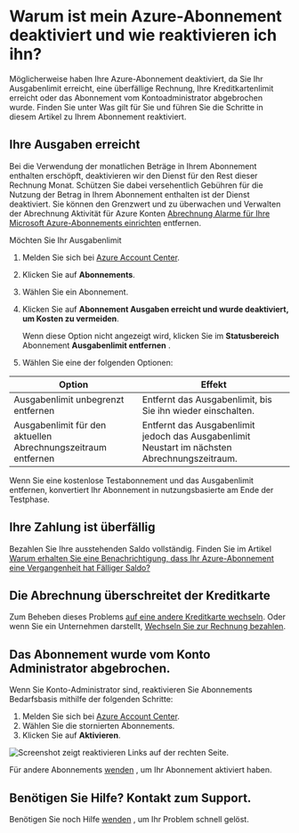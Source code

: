 <properties
    pageTitle="Reaktivieren Azure-Abonnement deaktiviert | Microsoft Azure"
    description="Beschreibt bei Azure-Abonnement deaktiviert möglicherweise und wieder aktivieren."
    keywords="Azure-Abonnement deaktiviert"
    services=""
    documentationCenter=""
    authors="genlin"
    manager="mbaldwin"
    editor=""
    tags="billing"
    />

<tags
    ms.service="billing"
    ms.workload="na"
    ms.tgt_pltfrm="na"
    ms.devlang="na"
    ms.topic="article"
    ms.date="10/04/2016"
    ms.author="genli"/>

# <a name="why-is-my-azure-subscription-disabled-and-how-do-i-reactivate-it"></a>Warum ist mein Azure-Abonnement deaktiviert und wie reaktivieren ich ihn?

Möglicherweise haben Ihre Azure-Abonnement deaktiviert, da Sie Ihr Ausgabenlimit erreicht, eine überfällige Rechnung, Ihre Kreditkartenlimit erreicht oder das Abonnement vom Kontoadministrator abgebrochen wurde. Finden Sie unter Was gilt für Sie und führen Sie die Schritte in diesem Artikel zu Ihrem Abonnement reaktiviert. 

## <a name="you-reached-your-spending-limit"></a>Ihre Ausgaben erreicht

Bei die Verwendung der monatlichen Beträge in Ihrem Abonnement enthalten erschöpft, deaktivieren wir den Dienst für den Rest dieser Rechnung Monat. Schützen Sie dabei versehentlich Gebühren für die Nutzung der Betrag in Ihrem Abonnement enthalten ist der Dienst deaktiviert. Sie können den Grenzwert und zu überwachen und Verwalten der Abrechnung Aktivität für Azure Konten [Abrechnung Alarme für Ihre Microsoft Azure-Abonnements einrichten](billing-set-up-alerts.md) entfernen.

Möchten Sie Ihr Ausgabenlimit

1. Melden Sie sich bei [Azure Account Center](https://account.windowsazure.com/Home/Index).

2. Klicken Sie auf **Abonnements**.

3. Wählen Sie ein Abonnement.

4. Klicken Sie auf **Abonnement Ausgaben erreicht und wurde deaktiviert, um Kosten zu vermeiden**.

    Wenn diese Option nicht angezeigt wird, klicken Sie im **Statusbereich** Abonnement **Ausgabenlimit entfernen** .

5. Wählen Sie eine der folgenden Optionen:

|Option|Effekt|
|------|------|
|Ausgabenlimit unbegrenzt entfernen|Entfernt das Ausgabenlimit, bis Sie ihn wieder einschalten.|
|Ausgabenlimit für den aktuellen Abrechnungszeitraum entfernen|Entfernt das Ausgabenlimit jedoch das Ausgabenlimit Neustart im nächsten Abrechnungszeitraum.|

Wenn Sie eine kostenlose Testabonnement und das Ausgabenlimit entfernen, konvertiert Ihr Abonnement in nutzungsbasierte am Ende der Testphase.

## <a name="your-bill-is-past-due"></a>Ihre Zahlung ist überfällig

Bezahlen Sie Ihre ausstehenden Saldo vollständig. Finden Sie im Artikel [Warum erhalten Sie eine Benachrichtigung, dass Ihr Azure-Abonnement eine Vergangenheit hat Fälliger Saldo?](billing-azure-subscription-past-due-balance.md#what-can-you-do-to-resolve-the-issue)

## <a name="the-bill-exceeds-your-credit-card-limit"></a>Die Abrechnung überschreitet der Kreditkarte

Zum Beheben dieses Problems [auf eine andere Kreditkarte wechseln](billing-how-to-change-credit-card.md). Oder wenn Sie ein Unternehmen darstellt, [Wechseln Sie zur Rechnung bezahlen](https://azure.microsoft.com/pricing/invoicing/).

## <a name="the-subscription-was-canceled-by-the-account-administrator"></a>Das Abonnement wurde vom Konto Administrator abgebrochen.

Wenn Sie Konto-Administrator sind, reaktivieren Sie Abonnements Bedarfsbasis mithilfe der folgenden Schritte: 

1. Melden Sie sich bei [Azure Account Center](https://account.windowsazure.com/Home/Index).
2. Wählen Sie die stornierten Abonnements.
3. Klicken Sie auf **Aktivieren**.

![Screenshot zeigt reaktivieren Links auf der rechten Seite.](./media/billing-how-to-cancel-azure-subscription/reactivate-sub.png)

Für andere Abonnements [wenden](https://portal.azure.com/?#blade/Microsoft_Azure_Support/HelpAndSupportBlade) , um Ihr Abonnement aktiviert haben.

## <a name="need-help-contact-support"></a>Benötigen Sie Hilfe? Kontakt zum Support.
Benötigen Sie noch Hilfe [wenden](https://portal.azure.com/?#blade/Microsoft_Azure_Support/HelpAndSupportBlade) , um Ihr Problem schnell gelöst. 

